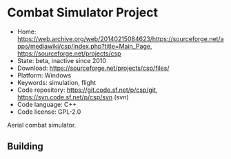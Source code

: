 # Combat Simulator Project

- Home: https://web.archive.org/web/20140215084623/https://sourceforge.net/apps/mediawiki/csp/index.php?title=Main_Page, https://sourceforge.net/projects/csp
- State: beta, inactive since 2010
- Download: https://sourceforge.net/projects/csp/files/
- Platform: Windows
- Keywords: simulation, flight
- Code repository: https://git.code.sf.net/p/csp/git, https://svn.code.sf.net/p/csp/svn (svn)
- Code language: C++
- Code license: GPL-2.0

Aerial combat simulator.

## Building
